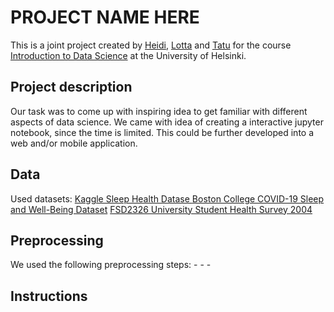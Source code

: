 # PROJECT NAME HERE 

This is a joint project created by [Heidi](https://github.com/heksaani), [Lotta](https://github.com/LottaPol) and [Tatu](https://github.com/tlinnala) for the course [Introduction to Data Science](https://studies.helsinki.fi/kurssit/opintojakso/hy-CU-118209216-2021-08-01) at the University of Helsinki.

## Project description
Our task was to come up with inspiring idea to get familiar with different aspects of data science. We came with idea of creating a interactive jupyter notebook, since the time is limited. This could be further developed into a web and/or mobile application.

## Data
Used datasets: 
[Kaggle Sleep Health Datase ](https://www.kaggle.com/datasets/uom190346a/sleep-health-and-lifestyle-dataset/data)
[Boston College COVID-19 Sleep and Well-Being Dataset](https://osf.io/gpxwa/?view_only=) 
[FSD2326 University Student Health Survey 2004](https://urn.fi/urn:nbn:fi:fsd:T-FSD2326)

## Preprocessing
We used the following preprocessing steps:
    -
    -
    -
## Instructions
